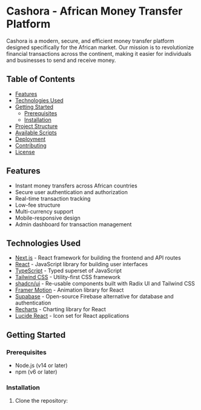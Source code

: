 # Cashora - African Money Transfer Platform

Cashora is a modern, secure, and efficient money transfer platform designed specifically for the African market. Our mission is to revolutionize financial transactions across the continent, making it easier for individuals and businesses to send and receive money.

## Table of Contents

- [Features](#features)
- [Technologies Used](#technologies-used)
- [Getting Started](#getting-started)
  - [Prerequisites](#prerequisites)
  - [Installation](#installation)
- [Project Structure](#project-structure)
- [Available Scripts](#available-scripts)
- [Deployment](#deployment)
- [Contributing](#contributing)
- [License](#license)

## Features

- Instant money transfers across African countries
- Secure user authentication and authorization
- Real-time transaction tracking
- Low-fee structure
- Multi-currency support
- Mobile-responsive design
- Admin dashboard for transaction management

## Technologies Used

- [Next.js](https://nextjs.org/) - React framework for building the frontend and API routes
- [React](https://reactjs.org/) - JavaScript library for building user interfaces
- [TypeScript](https://www.typescriptlang.org/) - Typed superset of JavaScript
- [Tailwind CSS](https://tailwindcss.com/) - Utility-first CSS framework
- [shadcn/ui](https://ui.shadcn.com/) - Re-usable components built with Radix UI and Tailwind CSS
- [Framer Motion](https://www.framer.com/motion/) - Animation library for React
- [Supabase](https://supabase.io/) - Open-source Firebase alternative for database and authentication
- [Recharts](https://recharts.org/) - Charting library for React
- [Lucide React](https://lucide.dev/) - Icon set for React applications

## Getting Started

### Prerequisites

- Node.js (v14 or later)
- npm (v6 or later)

### Installation

1. Clone the repository:

